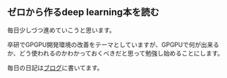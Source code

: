 ## ゼロから作るdeep learning本を読む

毎日少しづつ進めていこうと思います。

卒研でGPGPU開発環境の改善をテーマとしていますが、GPGPUで何が出来るか、どう使われるのかわかっておくべきだと思って勉強し始めることにします。


毎日の日記は[ブログ](https://blog.yuta-nakamura.com/books/deeplearning0)に書いてます。